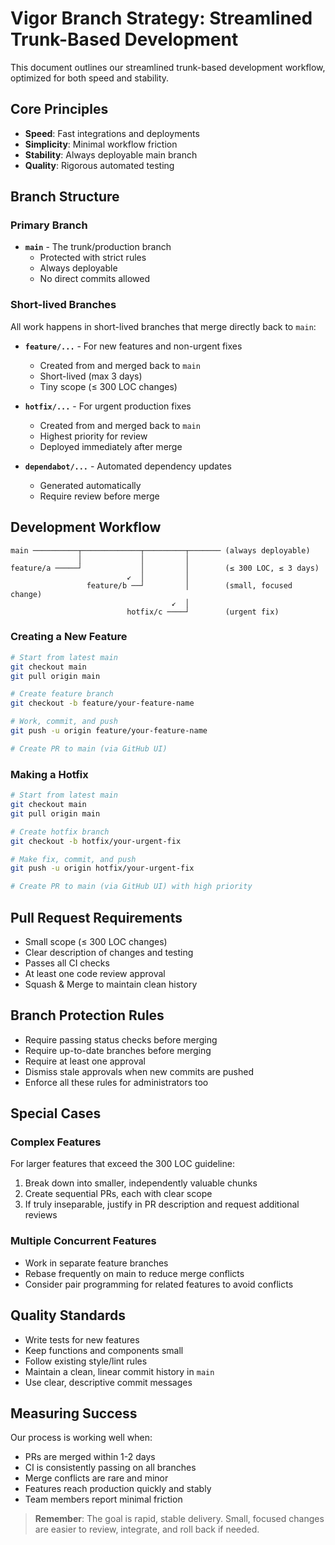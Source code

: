 # Vigor Branch Strategy: Streamlined Trunk-Based Development

This document outlines our streamlined trunk-based development workflow, optimized for both speed and stability.

## Core Principles

- **Speed**: Fast integrations and deployments
- **Simplicity**: Minimal workflow friction
- **Stability**: Always deployable main branch
- **Quality**: Rigorous automated testing

## Branch Structure

### Primary Branch

- **`main`** - The trunk/production branch
  - Protected with strict rules
  - Always deployable
  - No direct commits allowed

### Short-lived Branches

All work happens in short-lived branches that merge directly back to `main`:

- **`feature/...`** - For new features and non-urgent fixes

  - Created from and merged back to `main`
  - Short-lived (max 3 days)
  - Tiny scope (≤ 300 LOC changes)

- **`hotfix/...`** - For urgent production fixes

  - Created from and merged back to `main`
  - Highest priority for review
  - Deployed immediately after merge

- **`dependabot/...`** - Automated dependency updates
  - Generated automatically
  - Require review before merge

## Development Workflow

```
main ──────────┬─────────────┬─────────┬─────── (always deployable)
               │             │         │
feature/a ─────┘             │         │        (≤ 300 LOC, ≤ 3 days)
                          ↙  │         │
                 feature/b ──┘         │        (small, focused change)
                                    ↙  │
                          hotfix/c ────┘        (urgent fix)
```

### Creating a New Feature

```bash
# Start from latest main
git checkout main
git pull origin main

# Create feature branch
git checkout -b feature/your-feature-name

# Work, commit, and push
git push -u origin feature/your-feature-name

# Create PR to main (via GitHub UI)
```

### Making a Hotfix

```bash
# Start from latest main
git checkout main
git pull origin main

# Create hotfix branch
git checkout -b hotfix/your-urgent-fix

# Make fix, commit, and push
git push -u origin hotfix/your-urgent-fix

# Create PR to main (via GitHub UI) with high priority
```

## Pull Request Requirements

- Small scope (≤ 300 LOC changes)
- Clear description of changes and testing
- Passes all CI checks
- At least one code review approval
- Squash & Merge to maintain clean history

## Branch Protection Rules

- Require passing status checks before merging
- Require up-to-date branches before merging
- Require at least one approval
- Dismiss stale approvals when new commits are pushed
- Enforce all these rules for administrators too

## Special Cases

### Complex Features

For larger features that exceed the 300 LOC guideline:

1. Break down into smaller, independently valuable chunks
2. Create sequential PRs, each with clear scope
3. If truly inseparable, justify in PR description and request additional reviews

### Multiple Concurrent Features

- Work in separate feature branches
- Rebase frequently on main to reduce merge conflicts
- Consider pair programming for related features to avoid conflicts

## Quality Standards

- Write tests for new features
- Keep functions and components small
- Follow existing style/lint rules
- Maintain a clean, linear commit history in `main`
- Use clear, descriptive commit messages

## Measuring Success

Our process is working well when:

- PRs are merged within 1-2 days
- CI is consistently passing on all branches
- Merge conflicts are rare and minor
- Features reach production quickly and stably
- Team members report minimal friction

> **Remember**: The goal is rapid, stable delivery. Small, focused changes are easier to review, integrate, and roll back if needed.
